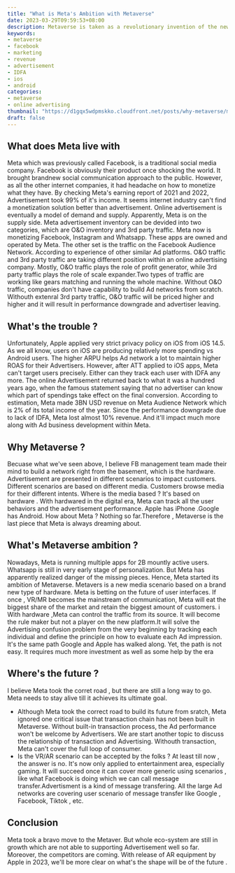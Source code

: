 ```yaml
---
title: "What is Meta's Ambition with Metaverse"
date: 2023-03-29T09:59:53+08:00
description: Metaverse is taken as a revolutionary invention of the new digital era. However, is this is the true ambition of Meta to create a new era? What does Meta expect from Metaverse ? 
keywords:
- metaverse
- facebook
- marketing
- revenue
- advertisement
- IDFA
- ios
- android
categories:
- metaverse
- online advertising
thumbnail: "https://d1gqx5wdpmskko.cloudfront.net/posts/why-metaverse/meta-verse.jpeg"
draft: false
---
```


## What does Meta live with
Meta which was previously called Facebook, is a traditional social media company. Facebook is obviously their product once shocking the world. It brought brandnew social communication approach to the public. However, as all the other internet companies, it had headache on how to monetize what they have. By checking Meta's earning report of 2021 and 2022, Advertisement took 99% of it's income. It seems internet industry can't find a monetization solution better than advertisement. 
Online advertisement is eventually a model of demand and supply. Apparently, Meta is on the supply side. Meta advertisement inventory can be devided into two categories, which are O&O inventory and 3rd party traffic. Meta now is monetizing Facebook, Instagram and Whatsapp. These apps are owned and operated by Meta. The other set is the traffic on the Facebook Audience Network. According to experience of other similar Ad platforms. O&O traffic and 3rd party traffic are taking different position within an online advertising company. 
Mostly, O&O traffic plays the role of profit generator, while 3rd party traffic plays the role of scale expander.Two types of traffic are working like gears matching and running the whole machine. Without O&O traffic, companies don't have capability to build Ad networks from scratch. Withouth extenral 3rd party traffic, O&O traffic will be priced higher and higher and it will result in performance downgrade and advertiser leaving.  
## What's the trouble ?
Unfortunately, Apple applied very strict privacy policy on iOS from iOS 14.5. As we all know, users on iOS are producing relatively more spending vs Android users. The higher ARPU helps Ad network a lot to maintain higher ROAS for their Advertisers. However, after ATT applied to iOS apps, Meta can't target users precisely. Either can they track each user with IDFA any more. The online Advertisement returned back to what it was a hundred years ago, when the famous statement saying that no advertiser can know which part of spendings take effect on the final conversion. According to estimation, Meta made 3BN USD revenue on Meta Audience Network which is 2% of its total income of the year. Since the performance downgrade due to lack of IDFA, Meta lost almost 10% revenue. And it'll impact much more along with Ad business development within Meta. 
## Why Metaverse ? 
Becuase what we've seen above, I believe FB management team made their mind to build a network right from the basement, which is the hardware. Advertisement are presented in different scenarios to impact customers. Different scenarios are based on different media. Customers browse media for their different intents. Where is the media based ? It's based on hardware . With hardwared in the digital era, Meta can track all the user behaviors and the advertisement performance. Apple has iPhone .Google has Android. How about Meta ? Nothing so far.Therefore , Metaverse is the last piece that Meta is always dreaming about.   
## What's Metaverse ambition ? 
Nowadays, Meta is running multiple apps for 2B mountly active users. Whatsapp is still in very early stage of personalization. But Meta has apparently realized danger of the missing pieces. Hence, Meta started its ambition of Metaverse. Metavers is a new media scenario based on a brand new type of hardware. Meta is betting on the future of user interfaces. If once , VR/MR becomes the mainstream of communication, Meta will eat the biggest share of the market and retain the biggest amount of customers. i
With hardware ,Meta can control the traffic from its source. It will become the rule maker but not a player on the new platform.It will solve the Advertising confusion problem from the very beginning by tracking each individual and define the principle on how to evaluate each Ad impression. It's the same path Google and Apple has walked along. Yet, the path is not easy. It requires much more investment as well as some help by the era 
## Where's the future ? 
I believe Meta took the corret road , but there are still a long way to go. Meta needs to stay alive till it achieves its ultimate goal.
* Although  Meta took the correct road to build its future from sratch, Meta ignored one critical issue that transaction chain has not been built in Metaverse. Without built-in transaction process, the Ad performance won't be welcome by Advertisers. We are start another topic to discuss the relationship of transaction and Advertising. Withouth transaction, Meta can't cover the full loop of consumer. 
* Is the VR/AR scenario can be accepted by the folks ? At least till now , the answer is no. It's now only applied to entertainment area, especially gaming. It will succeed once it can cover more generic using scenarios , like what Facebook is doing which we can call message transfer.Advertisment is a kind of message transfering. All the large Ad networks are covering user scenario of message transfer like Google , Facebook, Tiktok , etc.     
## Conclusion 
Meta took a bravo move to the Metaver. But whole eco-system are still in growth which are not able to supporting Advertisement well so far. Moreover, the competitors are coming. With release of AR equipment by Apple in 2023, we'll be more clear on what's the shape will be of the future . 

